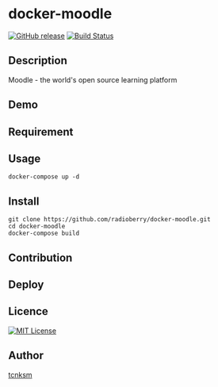 # docker-moodle

[![GitHub release](https://img.shields.io/github/release/radioberry/docker-moodle.svg)]()
[![Build Status](https://travis-ci.org/radioberry/docker-moodle.svg?branch=master)](https://travis-ci.org/radioberry/docker-moodle)

## Description

Moodle - the world's open source learning platform

## Demo

## Requirement

## Usage

```
docker-compose up -d
```

## Install

```
git clone https://github.com/radioberry/docker-moodle.git
cd docker-moodle
docker-compose build
```

## Contribution

## Deploy

## Licence

[![MIT License](http://img.shields.io/badge/license-MIT-blue.svg?style=flat)](LICENSE)

## Author

[tcnksm](https://github.com/tcnksm)
